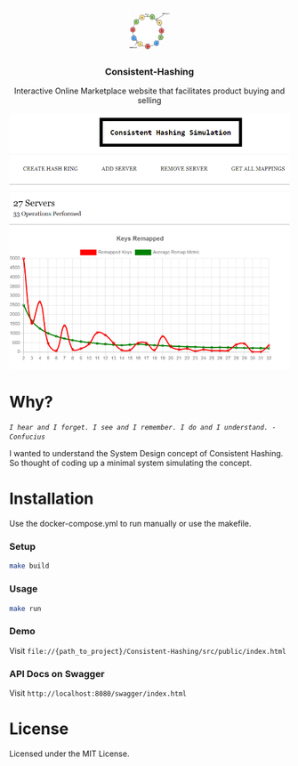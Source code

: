 <p align="center">
  <a href="https://github.com/Dhanya-Abhirami/Consistent-Hashing">
    <img src="https://github.com/Dhanya-Abhirami/Consistent-Hashing/blob/main/src/public/assets/images/icon.png" alt="Icon" width="80" height="80">
  </a>

  <h3 align="center">Consistent-Hashing</h3>
  <p align="center">
    Interactive Online Marketplace website that facilitates product buying and selling
  </p>
</p>

<img src="https://github.com/Dhanya-Abhirami/Consistent-Hashing/blob/main/src/public/assets/images/screenshot.PNG" alt="Icon">

# Why?
_`I hear and I forget. I see and I remember. I do and I understand. - Confucius`_

I wanted to understand the System Design concept of Consistent Hashing. So thought of coding up a minimal system simulating the concept.

# Installation
Use the docker-compose.yml to run manually or use the makefile.
### Setup
```bash
make build
```
### Usage
```bash
make run
```
### Demo
Visit `file://{path_to_project}/Consistent-Hashing/src/public/index.html`

### API Docs on Swagger
Visit `http://localhost:8080/swagger/index.html`

# License
Licensed under the MIT License.
